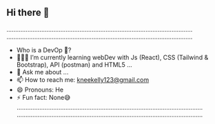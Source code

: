 ## Hi there 👋
...........................................................................................................
...........................................................................................................
-  Who is a DevOp 🤔? 
- 👨🏾‍💻 I’m currently learning webDev with Js (React), CSS (Tailwind & Bootstrap), API (postman) and HTML5 ...
- 💬 Ask me about ...
- 📫 How to reach me: kneekelly123@gmail.com
- 😄 Pronouns: He
- ⚡ Fun fact: None😅
...........................................................................................................
...........................................................................................................
